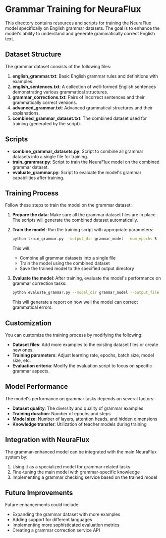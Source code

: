 # Grammar Training for NeuraFlux

This directory contains resources and scripts for training the NeuraFlux model specifically on English grammar datasets. The goal is to enhance the model's ability to understand and generate grammatically correct English text.

## Dataset Structure

The grammar dataset consists of the following files:

1. **english_grammar.txt**: Basic English grammar rules and definitions with examples.
2. **english_sentences.txt**: A collection of well-formed English sentences demonstrating various grammatical structures.
3. **grammar_corrections.txt**: Pairs of incorrect sentences and their grammatically correct versions.
4. **advanced_grammar.txt**: Advanced grammatical structures and their explanations.
5. **combined_grammar_dataset.txt**: The combined dataset used for training (generated by the script).

## Scripts

- **combine_grammar_datasets.py**: Script to combine all grammar datasets into a single file for training.
- **train_grammar.py**: Script to train the NeuraFlux model on the combined grammar dataset.
- **evaluate_grammar.py**: Script to evaluate the model's grammar capabilities after training.

## Training Process

Follow these steps to train the model on the grammar dataset:

1. **Prepare the data**: Make sure all the grammar dataset files are in place. The scripts will generate the combined dataset automatically.

2. **Train the model**: Run the training script with appropriate parameters:

   ```bash
   python train_grammar.py --output_dir grammar_model --num_epochs 5 --batch_size 16
   ```

   This will:
   - Combine all grammar datasets into a single file
   - Train the model using the combined dataset
   - Save the trained model to the specified output directory

3. **Evaluate the model**: After training, evaluate the model's performance on grammar correction tasks:

   ```bash
   python evaluate_grammar.py --model_dir grammar_model --output_file evaluation_results.json
   ```

   This will generate a report on how well the model can correct grammatical errors.

## Customization

You can customize the training process by modifying the following:

- **Dataset files**: Add more examples to the existing dataset files or create new ones.
- **Training parameters**: Adjust learning rate, epochs, batch size, model size, etc.
- **Evaluation criteria**: Modify the evaluation script to focus on specific grammar aspects.

## Model Performance

The model's performance on grammar tasks depends on several factors:

- **Dataset quality**: The diversity and quality of grammar examples
- **Training duration**: Number of epochs and steps
- **Model size**: Number of layers, attention heads, and hidden dimensions
- **Knowledge transfer**: Utilization of teacher models during training

## Integration with NeuraFlux

The grammar-enhanced model can be integrated with the main NeuraFlux system by:

1. Using it as a specialized model for grammar-related tasks
2. Fine-tuning the main model with grammar-specific knowledge
3. Implementing a grammar checking service based on the trained model

## Future Improvements

Future enhancements could include:

- Expanding the grammar dataset with more examples
- Adding support for different languages
- Implementing more sophisticated evaluation metrics
- Creating a grammar correction service API 